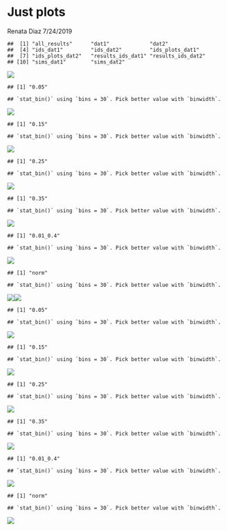 Just plots
================
Renata Diaz
7/24/2019

    ##  [1] "all_results"      "dat1"             "dat2"            
    ##  [4] "ids_dat1"         "ids_dat2"         "ids_plots_dat1"  
    ##  [7] "ids_plots_dat2"   "results_ids_dat1" "results_ids_dat2"
    ## [10] "sims_dat1"        "sims_dat2"

![](just_plots_files/figure-markdown_github/plot%20by%20dataset-1.png)

    ## [1] "0.05"

    ## `stat_bin()` using `bins = 30`. Pick better value with `binwidth`.

![](just_plots_files/figure-markdown_github/plot%20by%20dataset-2.png)

    ## [1] "0.15"

    ## `stat_bin()` using `bins = 30`. Pick better value with `binwidth`.

![](just_plots_files/figure-markdown_github/plot%20by%20dataset-3.png)

    ## [1] "0.25"

    ## `stat_bin()` using `bins = 30`. Pick better value with `binwidth`.

![](just_plots_files/figure-markdown_github/plot%20by%20dataset-4.png)

    ## [1] "0.35"

    ## `stat_bin()` using `bins = 30`. Pick better value with `binwidth`.

![](just_plots_files/figure-markdown_github/plot%20by%20dataset-5.png)

    ## [1] "0.01_0.4"

    ## `stat_bin()` using `bins = 30`. Pick better value with `binwidth`.

![](just_plots_files/figure-markdown_github/plot%20by%20dataset-6.png)

    ## [1] "norm"

    ## `stat_bin()` using `bins = 30`. Pick better value with `binwidth`.

![](just_plots_files/figure-markdown_github/plot%20by%20dataset-7.png)![](just_plots_files/figure-markdown_github/plot%20by%20dataset-8.png)

    ## [1] "0.05"

    ## `stat_bin()` using `bins = 30`. Pick better value with `binwidth`.

![](just_plots_files/figure-markdown_github/plot%20by%20dataset-9.png)

    ## [1] "0.15"

    ## `stat_bin()` using `bins = 30`. Pick better value with `binwidth`.

![](just_plots_files/figure-markdown_github/plot%20by%20dataset-10.png)

    ## [1] "0.25"

    ## `stat_bin()` using `bins = 30`. Pick better value with `binwidth`.

![](just_plots_files/figure-markdown_github/plot%20by%20dataset-11.png)

    ## [1] "0.35"

    ## `stat_bin()` using `bins = 30`. Pick better value with `binwidth`.

![](just_plots_files/figure-markdown_github/plot%20by%20dataset-12.png)

    ## [1] "0.01_0.4"

    ## `stat_bin()` using `bins = 30`. Pick better value with `binwidth`.

![](just_plots_files/figure-markdown_github/plot%20by%20dataset-13.png)

    ## [1] "norm"

    ## `stat_bin()` using `bins = 30`. Pick better value with `binwidth`.

![](just_plots_files/figure-markdown_github/plot%20by%20dataset-14.png)
